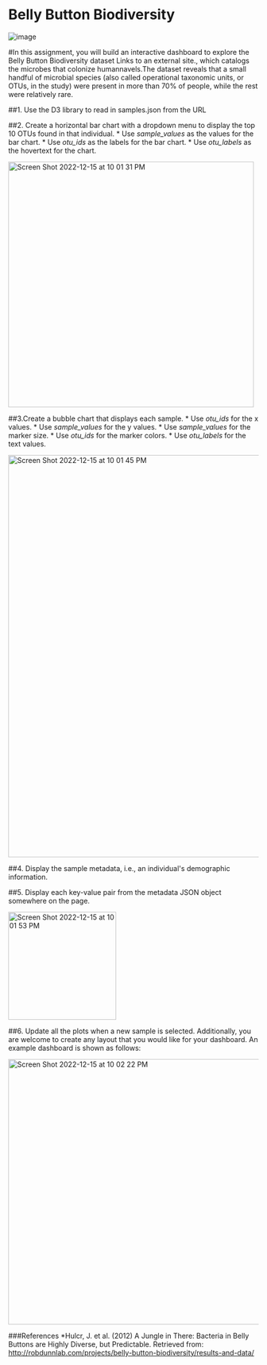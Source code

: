 # Belly Button Biodiversity

![image](https://user-images.githubusercontent.com/108558769/208013199-7e0b478e-e12f-4e50-83ae-b2c794ed0b6e.png)

#In this assignment, you will build an interactive dashboard to explore the Belly Button Biodiversity dataset Links to an external site., which catalogs the microbes that colonize humannavels.The dataset reveals that a small handful of microbial species (also called operational taxonomic units, or OTUs, in the study) were present in more than 70% of people, while the rest were relatively rare.

##1. Use the D3 library to read in samples.json from the URL 
    

##2. Create a horizontal bar chart with a dropdown menu to display the top 10 OTUs found in that individual.
    * Use *sample_values* as the values for the bar chart.
    * Use *otu_ids* as the labels for the bar chart.
    * Use *otu_labels* as the hovertext for the chart.

<img width="494" alt="Screen Shot 2022-12-15 at 10 01 31 PM" src="https://user-images.githubusercontent.com/108558769/208012531-adb45d79-49de-4677-bded-e8a7b03eae77.png">

##3.Create a bubble chart that displays each sample.
    * Use *otu_ids* for the x values.
    * Use *sample_values* for the y values.
    * Use *sample_values* for the marker size.
    * Use *otu_ids* for the marker colors.
    * Use *otu_labels* for the text values.

<img width="809" alt="Screen Shot 2022-12-15 at 10 01 45 PM" src="https://user-images.githubusercontent.com/108558769/208012667-10110012-5ef3-4ce5-aab7-a8136619c6c6.png">

##4. Display the sample metadata, i.e., an individual's demographic information.

##5. Display each key-value pair from the metadata JSON object somewhere on the page. 
 
<img width="217" alt="Screen Shot 2022-12-15 at 10 01 53 PM" src="https://user-images.githubusercontent.com/108558769/208012694-b1a2f08d-1bea-4877-8c0d-a843227c1b06.png">

##6. Update all the plots when a new sample is selected. Additionally, you are welcome to create any layout that you would like for your dashboard. An example dashboard is shown as follows:

<img width="534" alt="Screen Shot 2022-12-15 at 10 02 22 PM" src="https://user-images.githubusercontent.com/108558769/208012736-c166a540-05c6-412f-97e6-cc8fc92aaf9e.png">



###References
*Hulcr, J. et al. (2012) A Jungle in There: Bacteria in Belly Buttons are Highly Diverse, but Predictable. Retrieved from: http://robdunnlab.com/projects/belly-button-biodiversity/results-and-data/
